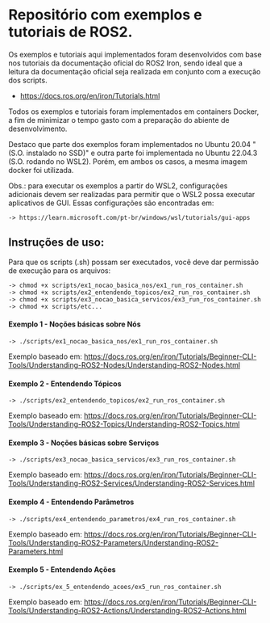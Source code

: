 # Repositório com exemplos e tutoriais de ROS2.

Os exemplos e tutoriais aqui implementados foram desenvolvidos com base nos tutoriais 
da documentação oficial do ROS2 Iron, sendo ideal que a leitura da documentação oficial 
seja realizada em conjunto com a execução dos scripts.

- https://docs.ros.org/en/iron/Tutorials.html

Todos os exemplos e tutoriais foram implementados em containers Docker, a fim 
de minimizar o tempo gasto com a preparação do abiente de desenvolvimento.

Destaco que parte dos exemplos foram implementados no Ubuntu 20.04 "(S.O. instalado no SSD)" 
e outra parte foi implementada no Ubuntu 22.04.3 (S.O. rodando no WSL2). Porém, em ambos 
os casos, a mesma imagem docker foi utilizada.

Obs.: para executar os exemplos a partir do WSL2, configurações adicionais devem ser 
realizadas para permitir que o WSL2 possa executar aplicativos de GUI. Essas configurações 
são encontradas em: 

    -> https://learn.microsoft.com/pt-br/windows/wsl/tutorials/gui-apps

## Instruções de uso:

Para que os scripts (.sh) possam ser executados, você deve dar permissão de execução para os arquivos:

    -> chmod +x scripts/ex1_nocao_basica_nos/ex1_run_ros_container.sh
    -> chmod +x scripts/ex2_entendendo_topicos/ex2_run_ros_container.sh
    -> chmod +x scripts/ex3_nocao_basica_servicos/ex3_run_ros_container.sh
    -> chmod +x scripts/etc...

#### Exemplo 1 - Noções básicas sobre Nós

    -> ./scripts/ex1_nocao_basica_nos/ex1_run_ros_container.sh

Exemplo baseado em:
https://docs.ros.org/en/iron/Tutorials/Beginner-CLI-Tools/Understanding-ROS2-Nodes/Understanding-ROS2-Nodes.html


#### Exemplo 2 - Entendendo Tópicos

    -> ./scripts/ex2_entendendo_topicos/ex2_run_ros_container.sh

Exemplo baseado em:
https://docs.ros.org/en/iron/Tutorials/Beginner-CLI-Tools/Understanding-ROS2-Topics/Understanding-ROS2-Topics.html


#### Exemplo 3 - Noções básicas sobre Serviços

    -> ./scripts/ex3_nocao_basica_servicos/ex3_run_ros_container.sh

Exemplo baseado em:
https://docs.ros.org/en/iron/Tutorials/Beginner-CLI-Tools/Understanding-ROS2-Services/Understanding-ROS2-Services.html


#### Exemplo 4 - Entendendo Parâmetros

    -> ./scripts/ex4_entendendo_parametros/ex4_run_ros_container.sh

Exemplo baseado em:
https://docs.ros.org/en/iron/Tutorials/Beginner-CLI-Tools/Understanding-ROS2-Parameters/Understanding-ROS2-Parameters.html


#### Exemplo 5 - Entendendo Ações

    -> ./scripts/ex_5_entendendo_acoes/ex5_run_ros_container.sh

Exemplo baseado em:
https://docs.ros.org/en/iron/Tutorials/Beginner-CLI-Tools/Understanding-ROS2-Actions/Understanding-ROS2-Actions.html